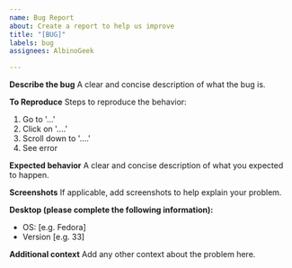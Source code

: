 ```yaml
---
name: Bug Report
about: Create a report to help us improve
title: "[BUG]"
labels: bug
assignees: AlbinoGeek

---
```


**Describe the bug**
A clear and concise description of what the bug is.

**To Reproduce**
Steps to reproduce the behavior:

1. Go to '...'
2. Click on '....'
3. Scroll down to '....'
4. See error

**Expected behavior**
A clear and concise description of what you expected to happen.

**Screenshots**
If applicable, add screenshots to help explain your problem.

**Desktop (please complete the following information):**

- OS: [e.g. Fedora]
- Version [e.g. 33]

**Additional context**
Add any other context about the problem here.
